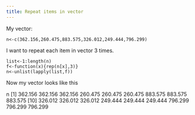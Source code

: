 ```yaml
---
title: Repeat items in vector
---
```


My vector:

	n<-c(362.156,260.475,883.575,326.012,249.444,796.299)

I want to repeat each item in vector 3 times.

	list<-1:length(n)
	f<-function(x){rep(n[x],3)}
	n<-unlist(lapply(list,f))

Now my vector looks like this

n
 [1] 362.156 362.156 362.156 260.475 260.475 260.475 883.575 883.575 883.575
[10] 326.012 326.012 326.012 249.444 249.444 249.444 796.299 796.299 796.299
